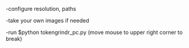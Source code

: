 -configure resolution, paths

-take your own images if needed

-run $python tokengrindr_pc.py (move mouse to upper right corner to break)
